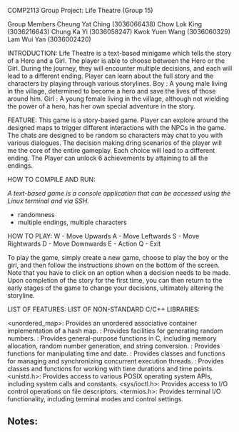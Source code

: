 COMP2113 Group Project: Life Theatre (Group 15)

Group Members
Cheung Yat Ching (3036066438)
Chow Lok King (3036216643)
Chung Ka Yi (3036058247)
Kwok Yuen Wang (3036060329)
Lam Wui Yan (3036002420)

INTRODUCTION:
Life Theatre is a text-based minigame which tells the story of a Hero and a Girl. The player is able to choose between the Hero or the Girl. During the journey, they will encounter multiple decisions, and each will lead to a different ending. Player can learn about the full story and the characters by playing through various storylines.
Boy : A young male living in the village, determined to become a hero and save the lives of those around him. 
Girl : A young female living in the village, although not wielding the power of a hero, has her own special adventure in the story.

FEATURE:
This game is a story-based game. Player can explore around the designed maps to trigger different interactions with the NPCs in the game. The chats are designed to be random so characters may chat to you with various dialogues. The decision making dring scenarios of the player will me the core of the entire gameplay. Each choice will lead to a different ending. The Player can unlock 6 achievements by attaining to all the endings.

HOW TO COMPILE AND RUN:

*A text-based game is a console application that can be accessed using the Linux terminal and via SSH.*

- randomness
- multiple endings, multiple characters

HOW TO PLAY:
W - Move Upwards
A - Move Leftwards
S - Move Rightwards
D - Move Downwards
E - Action
Q - Exit

To play the game, simply create a new game, choose to play the boy or the girl, and then follow the instructions shown on the bottom of the screen. Note that you have to click on an option when a decision needs to be made. Upon completion of the story for the first time, you can then return to the early stages of the game to change your decisions, ultimately altering the storyline. 

LIST OF FEATURES:
LIST OF NON-STANDARD C/C++ LIBRARIES:

<unordered_map>: Provides an unordered associative container implementation of a hash map.
<random>:  Provides facilities for generating random numbers.
<cstdlib>:  Provides general-purpose functions in C, including memory allocation, random number generation, and string conversion.
<ctime>:  Provides functions for manipulating time and date.
<thread>:  Provides classes and functions for managing and synchronizing concurrent execution threads.
<chrono>: Provides classes and functions for working with time durations and time points.
<unistd.h>: Provides access to various POSIX operating system APIs, including system calls and constants.
<sys/ioctl.h>: Provides access to I/O control operations on file descriptors.
<termios.h>: Provides terminal I/O functionality, including terminal modes and control settings.



Notes:
- 
